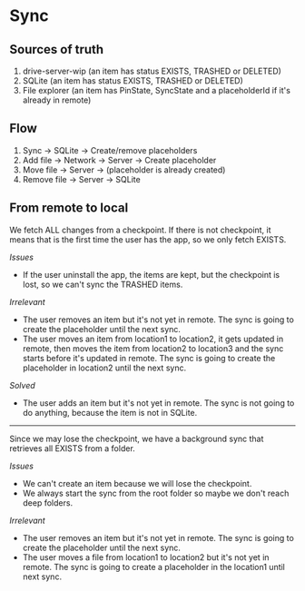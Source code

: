 # Sync

## Sources of truth

1. drive-server-wip (an item has status EXISTS, TRASHED or DELETED)
2. SQLite (an item has status EXISTS, TRASHED or DELETED)
3. File explorer (an item has PinState, SyncState and a placeholderId if it's already in remote)

## Flow

1. Sync -> SQLite -> Create/remove placeholders
2. Add file -> Network -> Server -> Create placeholder
3. Move file -> Server -> (placeholder is already created) 
4. Remove file -> Server -> SQLite

## From remote to local

We fetch ALL changes from a checkpoint. If there is not checkpoint, it means that is the first time the user has the app, so we only fetch EXISTS.

*Issues*
  - If the user uninstall the app, the items are kept, but the checkpoint is lost, so we can't sync the TRASHED items.

*Irrelevant*
  - The user removes an item but it's not yet in remote. The sync is going to create the placeholder until the next sync.
  - The user moves an item from location1 to location2, it gets updated in remote, then moves the item from location2 to location3 and the sync starts before it's updated in remote. The sync is going to create the placeholder in location2 until the next sync.

*Solved*
  - The user adds an item but it's not yet in remote. The sync is not going to do anything, because the item is not in SQLite.

---

Since we may lose the checkpoint, we have a background sync that retrieves all EXISTS from a folder.

*Issues*
  - We can't create an item because we will lose the checkpoint.
  - We always start the sync from the root folder so maybe we don't reach deep folders.

*Irrelevant*
  - The user removes an item but it's not yet in remote. The sync is going to create the placeholder until the next sync.
  - The user moves a file from location1 to location2 but it's not yet in remote. The sync is going to create a placeholder in the location1 until next sync.
